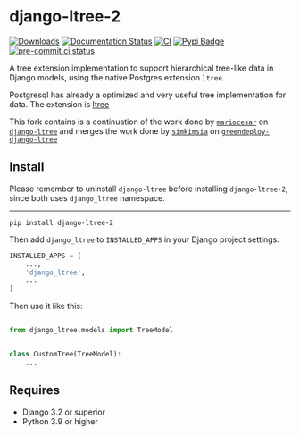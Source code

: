 # django-ltree-2

    
[![Downloads](https://static.pepy.tech/badge/django-ltree-2)](https://pepy.tech/project/django-ltree-2) [![Documentation Status](https://readthedocs.org/projects/django-ltree-2/badge/?version=latest)](https://django-ltree-2.readthedocs.io/en/latest/?badge=latest)  [![CI](https://github.com/baseplate-admin/django-ltree-2/actions/workflows/CI.yml/badge.svg)](https://github.com/baseplate-admin/django-ltree-2/actions/workflows/test.yml) [![Pypi Badge](https://img.shields.io/pypi/v/django-ltree-2.svg)](https://pypi.org/project/django-ltree-2/) [![pre-commit.ci status](https://results.pre-commit.ci/badge/github/baseplate-admin/django-ltree-2/master.svg)](https://results.pre-commit.ci/latest/github/baseplate-admin/django-ltree-2/master)



A tree extension implementation to support hierarchical tree-like data in Django models,
using the native Postgres extension `ltree`.

Postgresql has already a optimized and very useful tree implementation for data.
The extension is [ltree](https://www.postgresql.org/docs/9.6/static/ltree.html)

This fork contains is a continuation of the work done by [`mariocesar`](https://github.com/mariocesar/) on [`django-ltree`](https://github.com/mariocesar/django-ltree) and merges the work done by [`simkimsia`](https://github.com/simkimsia) on [`greendeploy-django-ltree`](https://github.com/GreenDeploy-io/greendeploy-django-ltree)



## Install


Please remember to uninstall `django-ltree` before installing `django-ltree-2`, since both uses `django_ltree` namespace.


---

```
pip install django-ltree-2
```

Then add `django_ltree` to `INSTALLED_APPS` in your Django project settings.

```python
INSTALLED_APPS = [
    ...,
    'django_ltree',
    ...
]
```

Then use it like this:

```python

from django_ltree.models import TreeModel


class CustomTree(TreeModel):
    ...

```

## Requires

-   Django 3.2 or superior
-   Python 3.9 or higher


